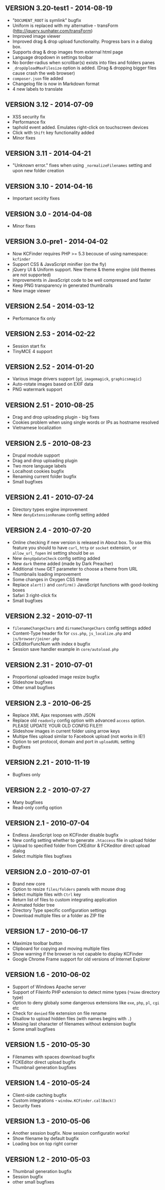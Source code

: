 VERSION 3.20-test1 - 2014-08-19
-------------------------------
* "`DOCUMENT_ROOT` is symlink" bugfix
* Uniform is replaced with my alternative - transForm (http://jquery.sunhater.com/transForm)
* Improved image viewer
* Improved drag & drop upload functionality. Progress bars in a dialog box.
* Supports drag & drop images from external html page
* Language dropdown in settings toolbar
* No border-radius when scrollbar(s) exists into files and folders panes
* `_dropUploadMaxFilesize` option is added. (Drag & dropping bigger files cause crash the web browser)
* `composer.json` file added
* Changelog file is now in Markdown format
* 4 new labels to translate

VERSION 3.12 - 2014-07-09
-------------------------
* XSS security fix
* Performance fix
* taphold event added. Emulates right-click on touchscreen devices
* Click with `Shift` key functionality added
* Minor fixes

VERSION 3.11 - 2014-04-21
-------------------------
* "Unknown error." fixes when using `_normalizeFilenames` setting and upon new folder creation

VERSION 3.10 - 2014-04-16
-------------------------
* Important secirity fixes

VERSION 3.0 - 2014-04-08
------------------------
* Minor fixes

VERSION 3.0-pre1 - 2014-04-02
-----------------------------
* Now KCFinder requires PHP >= 5.3 becouse of using namespace: `kcfinder`
* Support CSS & JavaScript minifier (on the fly)
* jQuery UI & Uniform support. New theme & theme engine (old themes are not supported)
* Improvements in JavaScript code to be well compressed and faster
* Keep PNG transparency in generated thumbnails
* New image viewer

VERSION 2.54 - 2014-03-12
-------------------------
* Performance fix only

VERSION 2.53 - 2014-02-22
-------------------------
* Session start fix
* TinyMCE 4 support

VERSION 2.52 - 2014-01-20
-------------------------
* Various image drivers support (`gd`, `imagemagick`, `graphicsmagic`)
* Auto-rotate images based on EXIF data
* PNG watermark support

VERSION 2.51 - 2010-08-25
-------------------------
* Drag and drop uploading plugin - big fixes
* Cookies problem when using single words or IPs as hostname resolved
* Vietnamese localization

VERSION 2.5 - 2010-08-23
------------------------
* Drupal module support
* Drag and drop uploading plugin
* Two more language labels
* Localhost cookies bugfix
* Renaming current folder bugfix
* Small bugfixes

VERSION 2.41 - 2010-07-24
-------------------------
* Directory types engine improvement
* New `denyExtensionRename` config setting added

VERSION 2.4 - 2010-07-20
------------------------
* Online checking if new version is released in About box. To use this feature you should to have `curl`, `http` or `socket` extension, or `allow_url_fopen` ini setting should be `on`
* New `denyUpdateCheck` config setting added
* New `dark` theme added (made by Dark Preacher)
* Additional `theme` GET parameter to choose a theme from URL
* Thumbnails loading improvement
* Some changes in Oxygen CSS theme
* Replace `alert()` and `confirm()` JavaScript functions with good-looking boxes
* Safari 3 right-click fix
* Small bugfixes

VERSION 2.32 - 2010-07-11
-------------------------
* `filenameChangeChars` and `dirnameChangeChars` config settings added
* Content-Type header fix for `css.php`, `js_localize.php` and `js/browser/joiner.php`
* CKEditorFuncNum with index `0` bugfix
* Session save handler example in `core/autoload.php`

VERSION 2.31 - 2010-07-01
-------------------------
* Proportional uploaded image resize bugfix
* Slideshow bugfixes
* Other small bugfixes

VERSION 2.3 - 2010-06-25
------------------------
* Replace XML Ajax responses with JSON
* Replace old `readonly` config option with advanced `access` option. PLEASE UPDATE YOUR OLD CONFIG FILE!!!
* Slideshow images in current folder using arrow keys
* Multipe files upload similar to Facebook upload (not works in IE!)
* Option to set protocol, domain and port in `uploadURL` setting
* Bugfixes

VERSION 2.21 - 2010-11-19
-------------------------
* Bugfixes only

VERSION 2.2 - 2010-07-27
------------------------
* Many bugfixes
* Read-only config option

VERSION 2.1 - 2010-07-04
------------------------
* Endless JavaScript loop on KCFinder disable bugfix
* New config setting whether to generate `.htaccess` file in upload folder
* Upload to specified folder from CKEditor & FCKeditor direct upload dialog
* Select multiple files bugfixes

VERSION 2.0 - 2010-07-01
------------------------
* Brand new core
* Option to resize `files/folders` panels with mouse drag
* Select multiple files with `Ctrl` key
* Return list of files to custom integrating application
* Animated folder tree
* Directory Type specific configuration settings
* Download multiple files or a folder as ZIP file

VERSION 1.7 - 2010-06-17
------------------------
* Maximize toolbar button
* Clipboard for copying and moving multiple files
* Show warning if the browser is not capable to display KCFinder
* Google Chrome Frame support for old versions of Internet Explorer

VERSION 1.6 - 2010-06-02
------------------------
* Support of Windows Apache server
* Support of Fileinfo PHP extension to detect mime types (`*mime` directory type)
* Option to deny globaly some dangerous extensions like `exe`, `php`, `pl`, `cgi` etc
* Check for `denied` file extension on file rename
* Disallow to upload hidden files (with names begins with `.`)
* Missing last character of filenames without extension bugfix
* Some small bugfixes

VERSION 1.5 - 2010-05-30
------------------------
* Filenames with spaces download bugfix
* FCKEditor direct upload bugfix
* Thumbnail generation bugfixes

VERSION 1.4 - 2010-05-24
------------------------
* Client-side caching bugfix
* Custom integrations - `window.KCFinder.callBack()`
* Security fixes

VERSION 1.3 - 2010-05-06
------------------------
* Another session bugfix. Now session configuratin works!
* Show filename by default bugfix
* Loading box on top right corner

VERSION 1.2 - 2010-05-03
------------------------
* Thumbnail generation bugfix
* Session bugfix
* other small bugfixes
